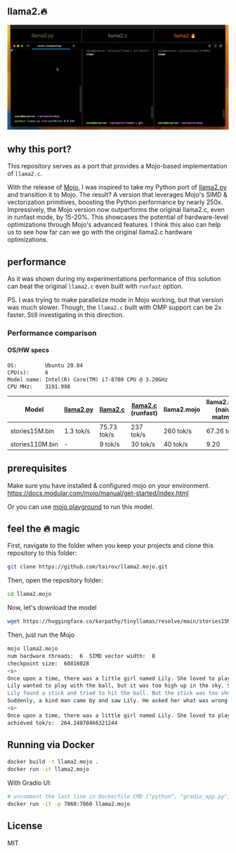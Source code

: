 ## llama2.🔥

<p align="center">
  <img src="assets/llama2.mojo-demo.gif" width="700" alt="llama2.mojo logo">
</p>

## why this port?

This repository serves as a port that provides a Mojo-based implementation of `llama2.c`.

With the release of [Mojo](https://www.modular.com/blog/mojo-its-finally-here), I was inspired to take my Python port
of [llama2.py](https://github.com/tairov/llama2.py) and transition it to Mojo. The result? A version that leverages
Mojo's SIMD & vectorization primitives, boosting the Python performance by nearly 250x. Impressively, the Mojo version
now outperforms the original llama2.c, even in runfast mode, by 15-20%. This showcases the potential of hardware-level
optimizations through Mojo's advanced features. I think this also can help us to see how far can we go with the original
llama2.c hardware optimizations.

## performance

As it was shown during my experimentations performance of this solution can beat the original `llama2.c` even built
with `runfast` option. 

PS. I was trying to make parallelize mode in Mojo working, but that version was much slower. Though, the `llama2.c` built with OMP support can be 2x faster. Still investigating in this direction.

### Performance comparison

#### OS/HW specs 
```
OS:         Ubuntu 20.04
CPU(s):     6
Model name: Intel(R) Core(TM) i7-8700 CPU @ 3.20GHz
CPU MHz:    3191.998
```

| Model           | [llama2.py](https://github.com/tairov/llama2.py) | [llama2.c](https://github.com/karpathy/llama2.c) | [llama2.c](https://github.com/karpathy/llama2.c) (runfast) | **llama2.mojo** | llama2.mojo (naive matmul) |
|-----------------|--------------------------------------------------|--------------------------------------------------|------------------------------------------------------------|-----------------|----------------------------|
| stories15M.bin  | 1.3 tok/s                                        | 75.73 tok/s                                      | 237 tok/s                                                  | 260 tok/s       | 67.26 tok/s                | 
| stories110M.bin | -                                                | 9 tok/s                                          | 30 tok/s                                                   | 40 tok/s        | 9.20                       | 

## prerequisites

Make sure you have installed & configured mojo on your environment.
https://docs.modular.com/mojo/manual/get-started/index.html

Or you can use [mojo playground](https://playground.modular.com/) to run this model.

## feel the 🔥 magic

First, navigate to the folder when you keep your projects and clone this repository to this folder:

```bash
git clone https://github.com/tairov/llama2.mojo.git
```

Then, open the repository folder:

```bash
cd llama2.mojo
```

Now, let's download the model

```bash
wget https://huggingface.co/karpathy/tinyllamas/resolve/main/stories15M.bin
```

Then, just run the Mojo

```bash
mojo llama2.mojo
num hardware threads:  6  SIMD vector width:  8
checkpoint size:  60816028
<s>
Once upon a time, there was a little girl named Lily. She loved to play outside in the sunshine. One day, she saw a big, red ball in the sky. It was the sun! She thought it was so pretty.
Lily wanted to play with the ball, but it was too high up in the sky. She tried to jump and reach it, but she couldn't. Then, she had an idea. She would use a stick to knock the ball down.
Lily found a stick and tried to hit the ball. But the stick was too short. She tried again and again, but she couldn't reach it. She felt sad.
Suddenly, a kind man came by and saw Lily. He asked her what was wrong. Lily told him about the ball. The man smiled and said, "I have a useful idea!" He took out a long stick and used it to knock the ball down. Lily was so happy! She thanked the man and they played together in the sunshine.
<s>
Once upon a time, there was a little girl named Lily. She loved to play outside in the sunshine. One day, she saw a big, red
achieved tok/s:  264.24870466321244
```

## Running via Docker

```bash
docker build -t llama2.mojo .
docker run -it llama2.mojo
```
With Gradio UI:
```bash
# uncomment the last line in Dockerfile CMD ["python", "gradio_app.py"]
docker run -it -p 7860:7860 llama2.mojo
``` 

## License

MIT